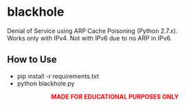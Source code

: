 # blackhole
Denial of Service using ARP Cache Poisoning (Python 2.7.x).
<br>Works only with IPv4. Not with IPv6 due to no ARP in IPv6.

## How to Use
- pip install -r requirements.txt
- python blackhole.py

  
<p align="center" style="color:red"><b>MADE FOR EDUCATIONAL PURPOSES ONLY</b></>

